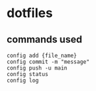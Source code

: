 # dotfiles

## commands used
```
config add {file_name}
config commit -m "message"
config push -u main 
config status
config log
```